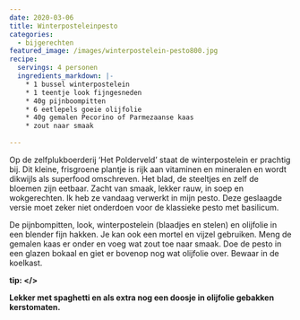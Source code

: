 ```yaml
---
date: 2020-03-06
title: Winterposteleinpesto
categories:
  - bijgerechten
featured_image: /images/winterpostelein-pesto800.jpg
recipe:
  servings: 4 personen
  ingredients_markdown: |-
    * 1 bussel winterpostelein
    * 1 teentje look fijngesneden
    * 40g pijnboompitten
    * 6 eetlepels goeie olijfolie
    * 40g gemalen Pecorino of Parmezaanse kaas
    * zout naar smaak   
---
```

Op de zelfplukboerderij ‘Het Polderveld’ staat de winterpostelein er prachtig bij.
Dit kleine, frisgroene plantje is rijk aan vitaminen en mineralen en wordt dikwijls als superfood omschreven.
Het blad, de steeltjes en zelf de bloemen zijn eetbaar.
Zacht van smaak, lekker rauw, in soep en wokgerechten.
Ik heb ze vandaag verwerkt in mijn pesto.
Deze geslaagde versie moet zeker niet onderdoen voor de klassieke pesto met basilicum.

<!--more-->

De pijnbompitten, look, winterpostelein (blaadjes en stelen) en olijfolie in een blender fijn hakken. Je kan ook een mortel en vijzel gebruiken.
Meng de gemalen kaas er onder en voeg wat zout toe naar smaak.
Doe de pesto in een glazen bokaal en giet er bovenop nog wat olijfolie over.
Bewaar in de koelkast.


<b>tip: </>

Lekker met spaghetti en als extra nog een doosje in olijfolie gebakken kerstomaten.

